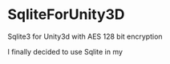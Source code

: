 # SqliteForUnity3D
Sqlite3 for Unity3d with AES 128 bit encryption

I finally decided to use Sqlite in my 
